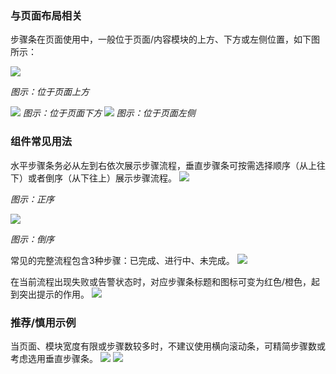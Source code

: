 

### 与页面布局相关
步骤条在页面使用中，一般位于页面/内容模块的上方、下方或左侧位置，如下图所示：

<img src="https://oteam-tdesign-1258344706.cos.ap-guangzhou.myqcloud.com/site/design/group%20%E6%AD%A5%E9%AA%A4%201.png"/>

<em>图示：位于页面上方</em>

<img src="https://oteam-tdesign-1258344706.cos.ap-guangzhou.myqcloud.com/site/design/group%20%E6%AD%A5%E9%AA%A4%202.png"/>
<em>图示：位于页面下方</em>

<img src="https://oteam-tdesign-1258344706.cos.ap-guangzhou.myqcloud.com/site/design/group%20%E6%AD%A5%E9%AA%A4%203.png"/>
<em>图示：位于页面左侧</em>

### 组件常见用法
水平步骤条务必从左到右依次展示步骤流程，垂直步骤条可按需选择顺序（从上往下）或者倒序（从下往上）展示步骤流程。
<img src="https://oteam-tdesign-1258344706.cos.ap-guangzhou.myqcloud.com/site/design/group%20%E6%AD%A5%E9%AA%A4%204.png"/>

<em>图示：正序</em>

<img src="https://oteam-tdesign-1258344706.cos.ap-guangzhou.myqcloud.com/site/design/group%20%E6%AD%A5%E9%AA%A4%205.png"/>

<em>图示：倒序</em>



常见的完整流程包含3种步骤：已完成、进行中、未完成。
<img src="https://oteam-tdesign-1258344706.cos.ap-guangzhou.myqcloud.com/site/design/%E6%AD%A5%E9%AA%A4%202%202.png"/>

在当前流程出现失败或告警状态时，对应步骤条标题和图标可变为红色/橙色，起到突出提示的作用。
<img src="https://oteam-tdesign-1258344706.cos.ap-guangzhou.myqcloud.com/site/design/%E6%AD%A5%E9%AA%A4%203%202.png"/>


### 推荐/慎用示例
当页面、模块宽度有限或步骤数较多时，不建议使用横向滚动条，可精简步骤数或考虑选用垂直步骤条。
<img src="https://oteam-tdesign-1258344706.cos.ap-guangzhou.myqcloud.com/site/design/step%205.png"/>
<img src="https://oteam-tdesign-1258344706.cos.ap-guangzhou.myqcloud.com/site/design/step%206.png"/>
